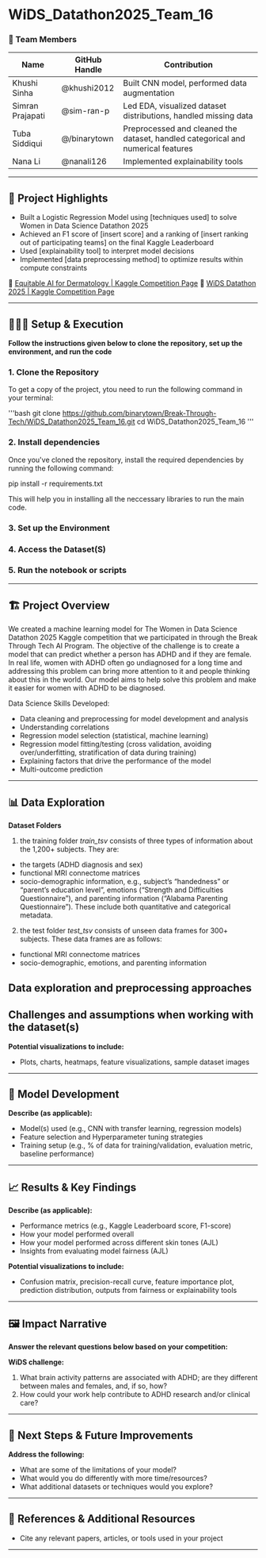 # WiDS_Datathon2025_Team_16

### **👥 Team Members**

| Name | GitHub Handle | Contribution |
| ----- | ----- | ----- |
| Khushi Sinha | @khushi2012 | Built CNN model, performed data augmentation |
| Simran Prajapati | @sim-ran-p | Led EDA, visualized dataset distributions, handled missing data |
| Tuba Siddiqui | @/binarytown | Preprocessed and cleaned the dataset, handled categorical and numerical features|
| Nana Li | @nanali126| Implemented explainability tools |

---

## **🎯 Project Highlights**

* Built a Logistic Regression Model using \[techniques used\] to solve Women in Data Science Datathon 2025
* Achieved an F1 score of \[insert score\] and a ranking of \[insert ranking out of participating teams\] on the final Kaggle Leaderboard
* Used \[explainability tool\] to interpret model decisions
* Implemented \[data preprocessing method\] to optimize results within compute constraints

🔗 [Equitable AI for Dermatology | Kaggle Competition Page](https://www.kaggle.com/competitions/bttai-ajl-2025/overview)
🔗 [WiDS Datathon 2025 | Kaggle Competition Page](https://www.kaggle.com/competitions/widsdatathon2025/overview)

---
## **👩🏽‍💻 Setup & Execution**

**Follow the instructions given below to clone the repository, set up the environment, and run the code**

### 1. Clone the Repository 
To get a copy of the project, ytou need to run the following command in your terminal:

'''bash
git clone https://github.com/binarytown/Break-Through-Tech/WiDS_Datathon2025_Team_16.git
cd WiDS_Datathon2025_Team_16
'''

### 2. Install dependencies 
Once you've cloned the repository, install the required dependencies by running the following command:

pip install -r requirements.txt

This will help you in installing all the neccessary libraries to run the main code.


### 3. Set up the Environment
### 4. Access the Dataset(S)
### 5. Run the notebook or scripts

---

## **🏗️ Project Overview**

We created a machine learning model for The Women in Data Science Datathon 2025 Kaggle competition that we participated in through the Break Through Tech AI Program. The objective of the challenge is to create a model that can predict whether a person has ADHD and if they are female. In real life, women with ADHD often go undiagnosed for a long time and addressing this problem can bring more attention to it and people thinking about this in the world. Our model aims to help solve this problem and make it easier for women with ADHD to be diagnosed.

Data Science Skills Developed:
* Data cleaning and preprocessing for model development and analysis
* Understanding correlations
* Regression model selection (statistical, machine learning)
* Regression model fitting/testing (cross validation, avoiding over/underfitting, stratification of data during training)
* Explaining factors that drive the performance of the model
* Multi-outcome prediction
---

## **📊 Data Exploration**

**Dataset Folders**
1. the training folder *train_tsv* consists of three types of information about the 1,200+ subjects. They are:
  * the targets (ADHD diagnosis and sex)
  * functional MRI connectome matrices
  * socio-demographic information, e.g., subject’s “handedness” or “parent’s education level”, emotions (“Strength and Difficulties Questionnaire”), and parenting information (“Alabama Parenting Questionnaire”). These include both quantitative and categorical metadata.

2. the test folder *test_tsv* consists of unseen data frames for 300+ subjects. These data frames are as follows:

* functional MRI connectome matrices
* socio-demographic, emotions, and parenting information

**Data exploration and preprocessing approaches**
- 

**Challenges and assumptions when working with the dataset(s)**
-

**Potential visualizations to include:**

* Plots, charts, heatmaps, feature visualizations, sample dataset images

---

## **🧠 Model Development**

**Describe (as applicable):**

* Model(s) used (e.g., CNN with transfer learning, regression models)
* Feature selection and Hyperparameter tuning strategies
* Training setup (e.g., % of data for training/validation, evaluation metric, baseline performance)

---

## **📈 Results & Key Findings**

**Describe (as applicable):**

* Performance metrics (e.g., Kaggle Leaderboard score, F1-score)
* How your model performed overall
* How your model performed across different skin tones (AJL)
* Insights from evaluating model fairness (AJL)

**Potential visualizations to include:**

* Confusion matrix, precision-recall curve, feature importance plot, prediction distribution, outputs from fairness or explainability tools

---

## **🖼️ Impact Narrative**

**Answer the relevant questions below based on your competition:**

**WiDS challenge:**

1. What brain activity patterns are associated with ADHD; are they different between males and females, and, if so, how?
2. How could your work help contribute to ADHD research and/or clinical care?


---

## **🚀 Next Steps & Future Improvements**

**Address the following:**

* What are some of the limitations of your model?
* What would you do differently with more time/resources?
* What additional datasets or techniques would you explore?

---

## **📄 References & Additional Resources**

* Cite any relevant papers, articles, or tools used in your project

---
